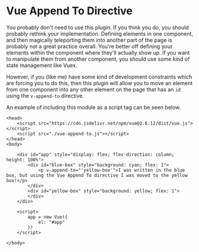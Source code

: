 # Vue Append To Directive

You probably don't need to use this plugin. If you think you do, you should probably rethink your implementation. Defining elements in one component, and then magically teleporting them into another part of the page is probably not a great practice overall. You're better off defining your elements within the component where they'll actually show up. If you want to manipulate them from another component, you should use some kind of state management like Vuex.

However, if you (like me) have some kind of development constraints which are forcing you to do this, then this plugin will allow you to move an element from one component into any other element on the page that has an `id` using the `v-append-to` directive.



An example of including this module as a script tag can be seen below.

```
<head>
    <script src="https://cdn.jsdelivr.net/npm/vue@2.6.12/dist/vue.js"></script>
    <script src="./vue-append-to.js"></script>
</head>
<body>

    <div id="app" style="display: flex; flex-direction: column; height: 100%">
        <div id="blue-box" style="background: cyan; flex: 1">
            <p v-append-to="'yellow-box'">I was written in the blue box, but using the Vue Append To directive I was moved to the yellow box!</p>
        </div>
        <div id="yellow-box" style="background: yellow; flex: 1">
        </div>
    </div>

    <script>
        app = new Vue({
            el: "#app"
        })
    </script>

</body>
```
